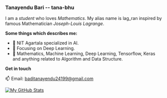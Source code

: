 
### Tanayendu Bari -- tana-bhu

I am a _student_ who loves _Mathematics_. My alias name is lag_ran inspired by famous Mathematician _Joseph-Louis Lagrange_.

**Some things which describes me:**

- 📖 NIT Agartala specialized in AI.
- 🌱 Focusing on Deep Learning.
- 💬 Mathematics, Machine Learning, Deep Learning, Tensorflow, Keras and anything related to Algorithm and Data Structure.

**Get in touch**

📫 Email: baditanayendu24199@gmail.com

[![My GitHub Stats](https://github-readme-stats.vercel.app/api?username=tana-bhu)](https://github.com/tana-bhu/github-readme-stats)
